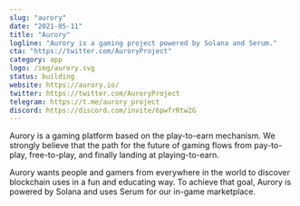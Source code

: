 ```yaml
---
slug: "aurory"
date: "2021-05-11"
title: "Aurory"
logline: "Aurory is a gaming project powered by Solana and Serum."
cta: "https://twitter.com/AuroryProject"
category: app
logo: /img/aurory.svg
status: building
website: https://aurory.io/
twitter: https://twitter.com/AuroryProject
telegram: https://t.me/aurory_project
discord: https://discord.com/invite/6pwfrRtw2G
---
```


Aurory is a gaming platform based on the play-to-earn mechanism. We strongly believe that the path for the future of gaming flows from pay-to-play, free-to-play, and finally landing at playing-to-earn.

Aurory wants people and gamers from everywhere in the world to discover blockchain uses in a fun and educating way. To achieve that goal, Aurory is powered by Solana and uses Serum for our in-game marketplace.
